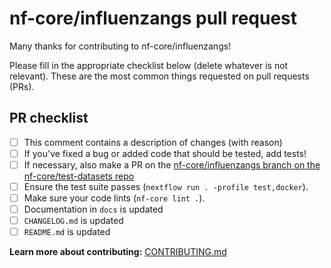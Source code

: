 # nf-core/influenzangs pull request

Many thanks for contributing to nf-core/influenzangs!

Please fill in the appropriate checklist below (delete whatever is not relevant).
These are the most common things requested on pull requests (PRs).

## PR checklist

- [ ] This comment contains a description of changes (with reason)
- [ ] If you've fixed a bug or added code that should be tested, add tests!
- [ ] If necessary, also make a PR on the [nf-core/influenzangs branch on the nf-core/test-datasets repo](https://github.com/nf-core/test-datasets/pull/new/nf-core/influenzangs)
- [ ] Ensure the test suite passes (`nextflow run . -profile test,docker`).
- [ ] Make sure your code lints (`nf-core lint .`).
- [ ] Documentation in `docs` is updated
- [ ] `CHANGELOG.md` is updated
- [ ] `README.md` is updated

**Learn more about contributing:** [CONTRIBUTING.md](https://github.com/nf-core/influenzangs/tree/master/.github/CONTRIBUTING.md)
